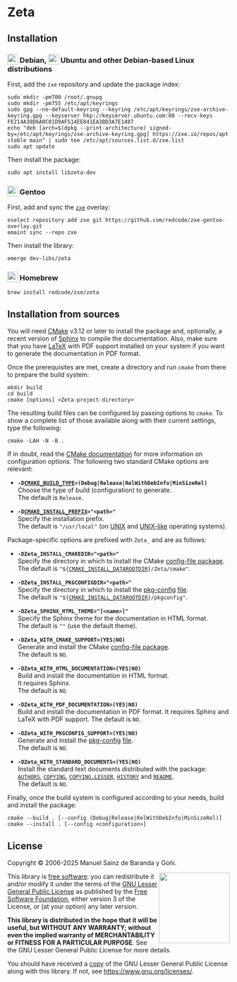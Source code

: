 # Zeta

## Installation

### <sub><img src="https://zxe.io/software/Zeta/assets/images/debian-icon.svg" height="24"></sub> Debian, <sub><img src="https://zxe.io/software/Zeta/assets/images/ubuntu-icon.svg" height="24"></sub> Ubuntu and other Debian-based Linux distributions

First, add the `zxe` repository and update the package index:

```shell
sudo mkdir -pm700 /root/.gnupg
sudo mkdir -pm755 /etc/apt/keyrings
sudo gpg --no-default-keyring --keyring /etc/apt/keyrings/zxe-archive-keyring.gpg --keyserver hkp://keyserver.ubuntu.com:80 --recv-keys FE214A38D6A0C01D9AF514EE841EA3BD3A7E1487
echo "deb [arch=$(dpkg --print-architecture) signed-by=/etc/apt/keyrings/zxe-archive-keyring.gpg] https://zxe.io/repos/apt stable main" | sudo tee /etc/apt/sources.list.d/zxe.list
sudo apt update
```

Then install the package:

```shell
sudo apt install libzeta-dev
```

### <sub><img src="https://zxe.io/software/Zeta/assets/images/gentoo-icon.svg" height="24"></sub> Gentoo

First, add and sync the [`zxe`](https://github.com/redcode/zxe-gentoo-overlay) overlay:

```shell
eselect repository add zxe git https://github.com/redcode/zxe-gentoo-overlay.git
emaint sync --repo zxe
```

Then install the library:

```shell
emerge dev-libs/zeta
```

### <sub><img src="https://zxe.io/software/Zeta/assets/images/homebrew-icon.svg" height="24"></sub> Homebrew

```shell
brew install redcode/zxe/zeta
```

## Installation from sources

You will need [CMake](https://cmake.org) v3.12 or later to install the package and, optionally, a recent version of [Sphinx](https://www.sphinx-doc.org) to compile the documentation. Also, make sure that you have [LaTeX](https://www.latex-project.org) with PDF support installed on your system if you want to generate the documentation in PDF format.

Once the prerequisites are met, create a directory and run `cmake` from there to prepare the build system:

```shell
mkdir build
cd build
cmake [options] <Zeta-project-directory>
```

The resulting build files can be configured by passing options to `cmake`. To show a complete list of those available along with their current settings, type the following:

```shell
cmake -LAH -N -B .
```

If in doubt, read the [CMake documentation](https://cmake.org/documentation/) for more information on configuration options. The following two standard CMake options are relevant:

* <span id="cmake_option_cmake_build_type">**<code>-D[CMAKE_BUILD_TYPE](https://cmake.org/cmake/help/latest/variable/CMAKE_BUILD_TYPE.html)=(Debug|Release|RelWithDebInfo|MinSizeRel)</code>**</span>  
	Choose the type of build (configuration) to generate.  
	The default is `Release`.

* <span id="cmake_option_cmake_install_prefix">**<code>-D[CMAKE_INSTALL_PREFIX](https://cmake.org/cmake/help/latest/variable/CMAKE_INSTALL_PREFIX.html)="\<path\>"</code>**</span>  
	Specify the installation prefix.  
	The default is `"/usr/local"` (on [UNIX](https://en.wikipedia.org/wiki/Unix) and [UNIX-like](https://en.wikipedia.org/wiki/Unix-like) operating systems).

<span id="cmake_package_options">Package-specific options</span> are prefixed with `Zeta_` and are as follows:

* <span id="cmake_option_zeta_install_cmakedir">**`-DZeta_INSTALL_CMAKEDIR="<path>"`**</span>  
	Specify the directory in which to install the CMake [config-file package](https://cmake.org/cmake/help/latest/manual/cmake-packages.7.html#config-file-packages).  
	The default is <code>"${[CMAKE_INSTALL_DATAROOTDIR](https://cmake.org/cmake/help/latest/module/GNUInstallDirs.html)}/Zeta/cmake"</code>.

* <span id="cmake_option_zeta_install_pkgconfigdir">**`-DZeta_INSTALL_PKGCONFIGDIR="<path>"`**</span>  
	Specify the directory in which to install the [pkg-config](https://www.freedesktop.org/wiki/Software/pkg-config) [file](https://people.freedesktop.org/~dbn/pkg-config-guide.html).  
	The default is <code>"${[CMAKE_INSTALL_DATAROOTDIR](https://cmake.org/cmake/help/latest/module/GNUInstallDirs.html)}/pkgconfig"</code>.

* <span id="cmake_option_zeta_sphinx_html_theme">**`-DZeta_SPHINX_HTML_THEME="[<name>]"`**</span>  
	Specify the Sphinx theme for the documentation in HTML format.  
	The default is `""` (use the default theme).

* <span id="cmake_option_zeta_with_cmake_support">**`-DZeta_WITH_CMAKE_SUPPORT=(YES|NO)`**</span>  
	Generate and install the CMake [config-file package](https://cmake.org/cmake/help/latest/manual/cmake-packages.7.html#config-file-packages).  
	The default is `NO`.

* <span id="cmake_option_zeta_with_html_documentation">**`-DZeta_WITH_HTML_DOCUMENTATION=(YES|NO)`**</span>  
	Build and install the documentation in HTML format.  
	It requires Sphinx.  
	The default is `NO`.

* <span id="cmake_option_zeta_with_pdf_documentation">**`-DZeta_WITH_PDF_DOCUMENTATION=(YES|NO)`**</span>  
	Build and install the documentation in PDF format.
	It requires Sphinx and LaTeX with PDF support.
	The default is `NO`.

* <span id="cmake_option_zeta_with_pkgconfig_support">**`-DZeta_WITH_PKGCONFIG_SUPPORT=(YES|NO)`**</span>  
	Generate and install the [pkg-config](https://www.freedesktop.org/wiki/Software/pkg-config) [file](https://people.freedesktop.org/~dbn/pkg-config-guide.html).  
	The default is `NO`.

* <span id="cmake_option_zeta_with_standard_documents">**`-DZeta_WITH_STANDARD_DOCUMENTS=(YES|NO)`**</span>  
	Install the standard text documents distributed with the package: [`AUTHORS`](AUTHORS), [`COPYING`](COPYING), [`COPYING.LESSER`](COPYING.LESSER), [`HISTORY`](HISTORY) and [`README`](README).  
	The default is `NO`.

Finally, once the build system is configured according to your needs, build and
install the package:

```shell
cmake --build . [--config (Debug|Release|RelWithDebInfo|MinSizeRel)]
cmake --install . [--config <configuration>]
```

## License

Copyright © 2006-2025 Manuel Sainz de Baranda y Goñi.

<img src="https://zxe.io/software/Zeta/assets/images/lgplv3.svg" width="160" align="right">

This library is [free software](https://www.gnu.org/philosophy/free-sw.html): you can redistribute it and/or modify it under the terms of the [GNU Lesser General Public License](https://www.gnu.org/licenses/lgpl-3.0.html) as published by the [Free Software Foundation](https://www.fsf.org), either version 3 of the License, or (at your option) any later version.

**This library is distributed in the hope that it will be useful, but WITHOUT ANY WARRANTY; without even the implied warranty of MERCHANTABILITY or FITNESS FOR A PARTICULAR PURPOSE**. See the GNU Lesser General Public License for more details.

You should have received a [copy](COPYING.LESSER) of the GNU Lesser General Public License along with this library. If not, see <https://www.gnu.org/licenses/>.

